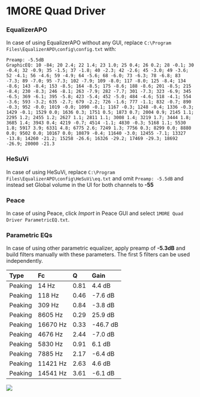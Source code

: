 # 1MORE Quad Driver

### EqualizerAPO
In case of using EqualizerAPO without any GUI, replace `C:\Program Files\EqualizerAPO\config\config.txt`
with:
```
Preamp: -5.5dB
GraphicEQ: 10 -84; 20 2.4; 22 1.4; 23 1.0; 25 0.4; 26 0.2; 28 -0.1; 30 -0.4; 32 -0.9; 35 -1.5; 37 -1.8; 40 -2.3; 42 -2.6; 45 -3.0; 49 -3.6; 52 -4.1; 56 -4.6; 59 -4.9; 64 -5.6; 68 -6.0; 73 -6.3; 78 -6.8; 83 -7.3; 89 -7.0; 95 -7.3; 102 -7.9; 109 -8.0; 117 -8.0; 125 -8.4; 134 -8.6; 143 -8.4; 153 -8.5; 164 -8.5; 175 -8.6; 188 -8.6; 201 -8.5; 215 -8.4; 230 -8.3; 246 -8.1; 263 -7.9; 282 -7.7; 301 -7.3; 323 -6.9; 345 -6.5; 369 -6.1; 395 -5.8; 423 -5.4; 452 -5.0; 484 -4.6; 518 -4.1; 554 -3.6; 593 -3.2; 635 -2.7; 679 -2.2; 726 -1.6; 777 -1.1; 832 -0.7; 890 -0.3; 952 -0.0; 1019 -0.0; 1090 -0.1; 1167 -0.3; 1248 -0.4; 1336 -0.3; 1429 -0.1; 1529 0.0; 1636 0.3; 1751 0.5; 1873 0.7; 2004 0.9; 2145 1.1; 2295 1.2; 2455 1.2; 2627 1.1; 2811 1.1; 3008 1.4; 3219 1.7; 3444 1.8; 3685 1.4; 3943 0.4; 4219 -0.7; 4514 -1.1; 4830 -0.3; 5168 1.1; 5530 1.8; 5917 3.9; 6331 4.8; 6775 2.6; 7249 1.3; 7756 0.3; 8299 0.0; 8880 0.0; 9502 0.0; 10167 0.0; 10879 -0.4; 11640 -3.0; 12455 -7.1; 13327 -13.8; 14260 -21.2; 15258 -26.6; 16326 -29.2; 17469 -29.3; 18692 -26.9; 20000 -21.3
```

### HeSuVi
In case of using HeSuVi, replace `C:\Program Files\EqualizerAPO\config\HeSuVi\eq.txt` and omit `Preamp:
-5.5dB` and instead set Global volume in the UI for both channels to **-55**

### Peace
In case of using Peace, click *Import* in Peace GUI and select `1MORE Quad Driver ParametricEQ.txt`.

### Parametric EQs
In case of using other parametric equalizer, apply preamp of **-5.3dB** and build filters manually with
these parameters. The first 5 filters can be used independently.

| Type    | Fc       |    Q | Gain     |
|:--------|:---------|:-----|:---------|
| Peaking | 14 Hz    | 0.81 | 4.4 dB   |
| Peaking | 118 Hz   | 0.46 | -7.6 dB  |
| Peaking | 309 Hz   | 0.84 | -3.8 dB  |
| Peaking | 8605 Hz  | 0.29 | 25.9 dB  |
| Peaking | 16670 Hz | 0.33 | -46.7 dB |
| Peaking | 4676 Hz  | 2.44 | -7.0 dB  |
| Peaking | 5830 Hz  | 0.91 | 6.1 dB   |
| Peaking | 7885 Hz  | 2.17 | -6.4 dB  |
| Peaking | 11421 Hz | 2.63 | 4.6 dB   |
| Peaking | 14541 Hz | 3.61 | -6.1 dB  |

![](https://raw.githubusercontent.com/jaakkopasanen/AutoEq/master/results/oratory1990/harman_in-ear_2017-1/1MORE%20Quad%20Driver/1MORE%20Quad%20Driver.png)